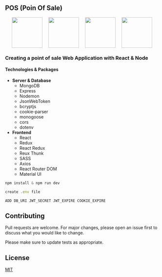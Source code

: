 ## POS (Poin Of Sale)

<div style="display:flex;column-gap:20px;justify-content:center;align-items:center;width:100%;margin:0 auto">
<img src="https://webimages.mongodb.com/_com_assets/cms/kuyjf3vea2hg34taa-horizontal_default_slate_blue.svg?auto=format%252Ccompress" width="100px">
<img src="https://nodejs.org/static/images/logo.svg" width="100px">
<img src="https://seeklogo.com/images/R/react-logo-7B3CE81517-seeklogo.com.png" width="100px">
<img src="https://d33wubrfki0l68.cloudfront.net/0834d0215db51e91525a25acf97433051f280f2f/c30f5/img/redux.svg" width="100px">
</div>

### **Creating a point of sale Web Application with React & Node**

#### Technologies & Packages

- **Server & Database**
  - MongoDB
  - Express
  - Nodemon
  - JsonWebToken
  - bcryptjs
  - cookie-parser
  - monogoose
  - cors
  - dotenv
- **Frontend**
  - React
  - Redux
  - React Redux
  - Reux Thunk
  - SASS
  - Axios
  - React Router DOM
  - Material UI

```javascript
npm install & npm run dev

create .env file

ADD DB_URI JWT_SECRET JWT_EXPIRE COOKIE_EXPIRE

```

## Contributing

Pull requests are welcome. For major changes, please open an issue first to discuss what you would like to change.

Please make sure to update tests as appropriate.

## License

[MIT](https://choosealicense.com/licenses/mit/)
